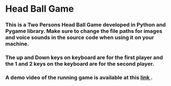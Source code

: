 # Head Ball Game
<h3>
This is a Two Persons Head Ball Game developed in Python and Pygame library. Make sure to change the file paths for images and voice sounds in the source code when using it on your machine.
</h3>
<h3>
The up and Down keys on keyboard are for the first player and the 1 and 2 keys on the keyboard are for the second player.
</h3>
<h3>
A demo video of the running game is available at this <a href="http://vid.mohammadijoo.ir/pythonclub/HeadBall_2Player.mp4" target="_blank"> link </a>.  
</h3>
